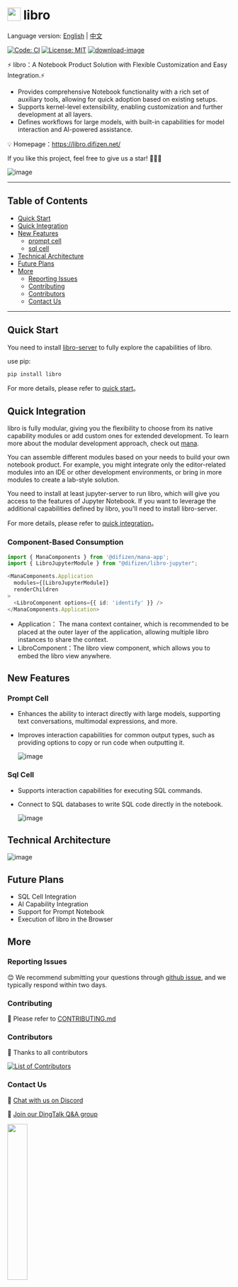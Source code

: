 # <div style='display: flex'><img src="./apps/docs/public/libro.svg" width="30" style='margin-right: 6px'><span> libro</span></div>

Language version: [English](./README.md) | [中文](./README_zh.md)

[![Code: CI](https://github.com/difizen/libro/actions/workflows/ci.yml/badge.svg)](https://github.com/difizen/libro/actions/workflows/ci.yml)
[![License: MIT](https://img.shields.io/badge/License-MIT-yellow.svg)](https://opensource.org/licenses/MIT)
[![download-image](https://img.shields.io/npm/dm/@difizen/libro-core.svg)](https://www.npmjs.com/package/@difizen/libro-core)

⚡ libro：A Notebook Product Solution with Flexible Customization and Easy Integration.⚡

- Provides comprehensive Notebook functionality with a rich set of auxiliary tools, allowing for quick adoption based on existing setups.
- Supports kernel-level extensibility, enabling customization and further development at all layers.
- Defines workflows for large models, with built-in capabilities for model interaction and AI-powered assistance.

💡 Homepage：https://libro.difizen.net/

If you like this project, feel free to give us a star! 🌟🌟🌟

![image](./apps/docs/public/libro.png)

---

## Table of Contents

- [Quick Start](#Quick-Start)
- [Quick Integration](#Quick-Integration)
- [New Features](#New-Features)
  - [prompt cell](#prompt-cell)
  - [sql cell](#sql-cell)
- [Technical Architecture](#Technical-Architecture)
- [Future Plans](#Future-Plans)
- [More](#More)
  - [Reporting Issues](#Reporting-Issues)
  - [Contributing](#Contributing)
  - [Contributors](#Contributors)
  - [Contact Us](#Contact-Us)

---

## Quick Start

You need to install [libro-server](https://github.com/difizen/libro-server) to fully explore the capabilities of libro.

use pip:

```bash
pip install libro
```

For more details, please refer to [quick start](./apps/docs/docs/quickstart/index.md)。

## Quick Integration

libro is fully modular, giving you the flexibility to choose from its native capability modules or add custom ones for extended development. To learn more about the modular development approach, check out [mana](https://github.com/difizen/mana).

You can assemble different modules based on your needs to build your own notebook product. For example, you might integrate only the editor-related modules into an IDE or other development environments, or bring in more modules to create a lab-style solution.

You need to install at least jupyter-server to run libro, which will give you access to the features of Jupyter Notebook. If you want to leverage the additional capabilities defined by libro, you'll need to install libro-server.

For more details, please refer to [quick integration](./apps/docs/docs/integration/index.md)。

### Component-Based Consumption

```typescript
import { ManaComponents } from '@difizen/mana-app';
import { LibroJupyterModule } from "@difizen/libro-jupyter";

<ManaComponents.Application
  modules={[LibroJupyterModule]}
  renderChildren
>
  <LibroComponent options={{ id: 'identify' }} />
</ManaComponents.Application>
```

- Application： The mana context container, which is recommended to be placed at the outer layer of the application, allowing multiple libro instances to share the context.
- LibroComponent：The libro view component, which allows you to embed the libro view anywhere.

## New Features

### Prompt Cell

- Enhances the ability to interact directly with large models, supporting text conversations, multimodal expressions, and more.
- Improves interaction capabilities for common output types, such as providing options to copy or run code when outputting it.

  ![image](./apps/docs/public/prompt_cell.png)

### Sql Cell

- Supports interaction capabilities for executing SQL commands.
- Connect to SQL databases to write SQL code directly in the notebook.

  ![image](./apps/docs/public/sql_cell.png)

## Technical Architecture

![image](./apps/docs/public/technical%20_architecture.png)

## Future Plans

- SQL Cell Integration
- AI Capability Integration
- Support for Prompt Notebook
- Execution of libro in the Browser

## More

### Reporting Issues

😊 We recommend submitting your questions through [github issue](https://github.com/difizen/libro/issues), and we typically respond within two days.

### Contributing

🤝 Please refer to [CONTRIBUTING.md](./CONTRIBUTING.md)

### Contributors

💪 Thanks to all contributors

<a href="https://github.com/difizen/libro/graphs/contributors">
  <img src="https://contributors-img.web.app/image?repo=difizen/libro" alt="List of Contributors"/>
</a>

### Contact Us

💬 [Chat with us on Discord](https://discord.gg/pK8X3guD)

🤗 [Join our DingTalk Q&A group](https://qr.dingtalk.com/action/joingroup?code=v1,k1,52f1gKWwsZBMrWjXHcQFlOJEQIbbrMO86Iulu3T3ePY=&_dt_no_comment=1&origin=11)

<img src="./apps/docs/public/dingding.jpg" width="30%">
